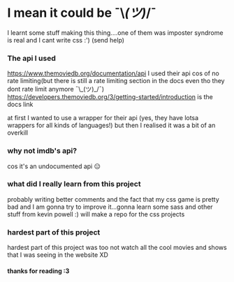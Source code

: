 # I mean it could be ¯\\_(ツ)_/¯

I learnt some stuff making this thing....one of them was imposter syndrome is real and I cant write css :')
(send help)

### The api I used

https://www.themoviedb.org/documentation/api I used their api cos of no rate limiting(but there is still a rate limiting section in the docs even tho they dont rate limit anymore ¯\\\_(ツ)_/¯) https://developers.themoviedb.org/3/getting-started/introduction is the docs link 

at first I wanted to use a wrapper for their api (yes, they have lotsa wrappers for all kinds of languages!) but then I realised it was a bit of an overkill

### why not imdb's api?

cos it's an undocumented api 😑

### what did I really learn from this project

probably writing better comments and the fact that my css game is pretty bad and I am gonna try to improve it...gonna learn some sass and other stuff from kevin powell :) will make a repo for the css projects

### hardest part of this project

hardest part of this project was too not watch all the cool movies and shows that I was seeing in the website XD
#### thanks for reading :3